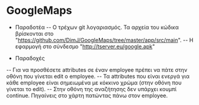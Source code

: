 # GoogleMaps

- Παραδοτέα
 -- Ο τρέχων git λογαριασμός. Τα αρχεία του κώδικα βρίσκονται στο "https://github.com/DimJ/GoogleMaps/tree/master/app/src/main".
 -- Η εφαρμογή στο σύνδεσμο "http://tserver.eu/google.apk"


- Παραδοχές

 -- Για να προσθέσετε attributes σε έναν employee πρέπει να πάτε στην οθόνη που γίνεται edit ο employee.
 -- Τα attributes που είναι ενεργά για κάθε employee είναι σημειωμένα με κόκκινο χρώμα (στην οθόνη που γίνεται το edit).
 -- Στην οθόνη της αναζήτησης δεν υπάρχει κουμπί continue. Πηγαίνεις στο χάρτη πατώντας πάνω στον employee.
